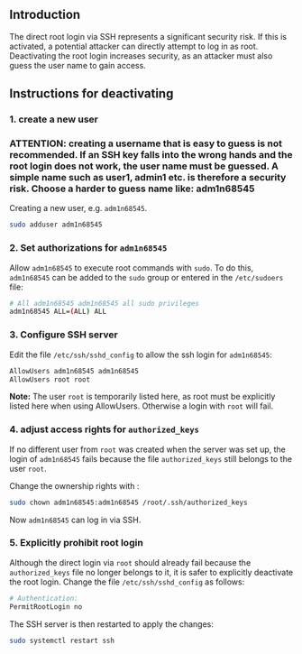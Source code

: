 
## Introduction
The direct root login via SSH represents a significant security risk. If this is activated, a potential attacker can directly attempt to log in as root. Deactivating the root login increases security, as an attacker must also guess the user name to gain access.

## Instructions for deactivating
### 1. create a new user

### ATTENTION: creating a username that is easy to guess is not recommended. If an SSH key falls into the wrong hands and the root login does not work, the user name must be guessed. A simple name such as user1, admin1 etc. is therefore a security risk. Choose a harder to guess name like: adm1n68545

Creating a new user, e.g.  `adm1n68545`.

```bash
sudo adduser adm1n68545
```

### 2. Set authorizations for `adm1n68545`
Allow `adm1n68545` to execute root commands with `sudo`. To do this, `adm1n68545` can be added to the `sudo` group or entered in the `/etc/sudoers` file:

```bash
# All adm1n68545 adm1n68545 all sudo privileges
adm1n68545 ALL=(ALL) ALL
```

### 3. Configure SSH server
Edit the file `/etc/ssh/sshd_config` to allow the ssh login for `adm1n68545`:

```bash
AllowUsers adm1n68545 adm1n68545
AllowUsers root root
```

**Note:** The user `root` is temporarily listed here, as root must be explicitly listed here when using AllowUsers. Otherwise a login with `root` will fail.

### 4. adjust access rights for `authorized_keys`
If no different user from `root` was created when the server was set up, the login of `adm1n68545` fails because the file `authorized_keys` still belongs to the user `root`.

Change the ownership rights with :

```bash
sudo chown adm1n68545:adm1n68545 /root/.ssh/authorized_keys
```

Now `adm1n68545` can log in via SSH.

### 5. Explicitly prohibit root login
Although the direct login via `root` should already fail because the `authorized_keys` file no longer belongs to it, it is safer to explicitly deactivate the root login. Change the file `/etc/ssh/sshd_config` as follows:

```bash
# Authentication:
PermitRootLogin no
```

The SSH server is then restarted to apply the changes:

```bash
sudo systemctl restart ssh
```


